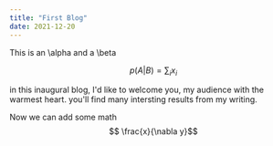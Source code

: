 ```yaml
---
title: "First Blog"
date: 2021-12-20
---
```


This is an \alpha and a \beta

$$p(A|B) = \sum_i x_i$$

in this inaugural blog, I'd like to welcome you, my audience with the warmest heart. you'll find many intersting results from my writing.

Now we can add some math
$$ \frac{x}{\nabla y}$$

